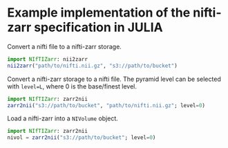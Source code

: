 # Example implementation of the nifti-zarr specification in JULIA

Convert a nifti file to a nifti-zarr storage.
```julia
import NIfTIZarr: nii2zarr
nii2zarr("path/to/nifti.nii.gz", "s3://path/to/bucket")
```

Convert a nifti-zarr storage to a nifti file.
The pyramid level can be selected with `level=L`, where 0 is the
base/finest level.
```julia
import NIfTIZarr: zarr2nii
zarr2nii("s3://path/to/bucket", "path/to/nifti.nii.gz"; level=0)
```

Load a nifti-zarr into a `NIVolume` object.
```julia
import NIfTIZarr: zarr2nii
nivol = zarr2nii("s3://path/to/bucket"; level=0)
```
